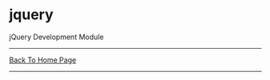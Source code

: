 # jquery
jQuery Development Module 

<hr>
<a href="https://punitkatiyar.github.io/">Back To Home Page</a>
<hr>
